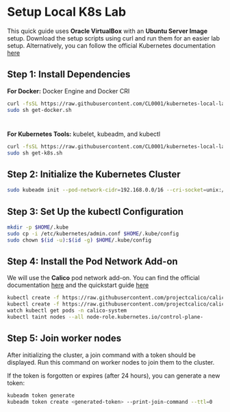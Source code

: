 # Setup Local K8s Lab
This quick guide uses **Oracle VirtualBox** with an **Ubuntu Server Image** setup.
Download the setup scripts using curl and run them for an easier lab setup. Alternatively, you can follow the official Kubernetes documentation [here](https://kubernetes.io/docs/setup/)

## Step 1: Install Dependencies

**For Docker:** Docker Engine and Docker CRI
```bash
curl -fsSL https://raw.githubusercontent.com/CL0001/kubernetes-local-lab-setup/refs/heads/main/get-docker.sh -o get-docker.sh
sudo sh get-docker.sh
```

#

**For Kubernetes Tools:** kubelet, kubeadm, and kubectl
```bash
curl -fsSL https://raw.githubusercontent.com/CL0001/kubernetes-local-lab-setup/refs/heads/main/get-k8s.sh -0 get-k8s.sh
sudo sh get-k8s.sh
```

## Step 2: Initialize the Kubernetes Cluster
```bash
sudo kubeadm init --pod-network-cidr=192.168.0.0/16 --cri-socket=unix:///var/run/cri-dockerd.sock
```

## Step 3: Set Up the kubectl Configuration
```bash
mkdir -p $HOME/.kube
sudo cp -i /etc/kubernetes/admin.conf $HOME/.kube/config
sudo chown $(id -u):$(id -g) $HOME/.kube/config
```

## Step 4: Install the Pod Network Add-on

We will use the **Calico** pod network add-on. You can find the official documentation [here](https://www.tigera.io/project-calico/) and the quickstart guide [here](https://docs.tigera.io/calico/latest/getting-started/kubernetes/quickstart)
```bash
kubectl create -f https://raw.githubusercontent.com/projectcalico/calico/v3.29.1/manifests/tigera-operator.yaml
kubectl create -f https://raw.githubusercontent.com/projectcalico/calico/v3.29.1/manifests/custom-resources.yaml
watch kubectl get pods -n calico-system
kubectl taint nodes --all node-role.kubernetes.io/control-plane-
```

## Step 5: Join worker nodes
After initializing the cluster, a join command with a token should be displayed. Run this command on worker nodes to join them to the cluster.

If the token is forgotten or expires (after 24 hours), you can generate a new token:
```bash
kubeadm token generate
kubeadm token create <generated-token> --print-join-command --ttl=0
```
